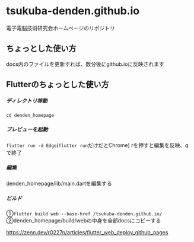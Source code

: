 # tsukuba-denden.github.io
電子電脳技術研究会ホームページのリポジトリ

## ちょっとした使い方
docs内のファイルを更新すれば、数分後にgithub.ioに反映されます

## Flutterのちょっとした使い方
##### ディレクトリ移動
```cd denden_homepage```
##### プレビューを起動
```flutter run -d Edge```(```flutter run```だけだとChrome)
rを押すと編集を反映、qで終了
##### 編集
denden_homepage/lib/main.dartを編集する
##### ビルド
①```flutter build web --base-href /tsukuba-denden.github.io/```
②denden_homepage/build/webの中身を全部docsにコピーする

https://zenn.dev/r0227n/articles/flutter_web_deploy_github_pages
